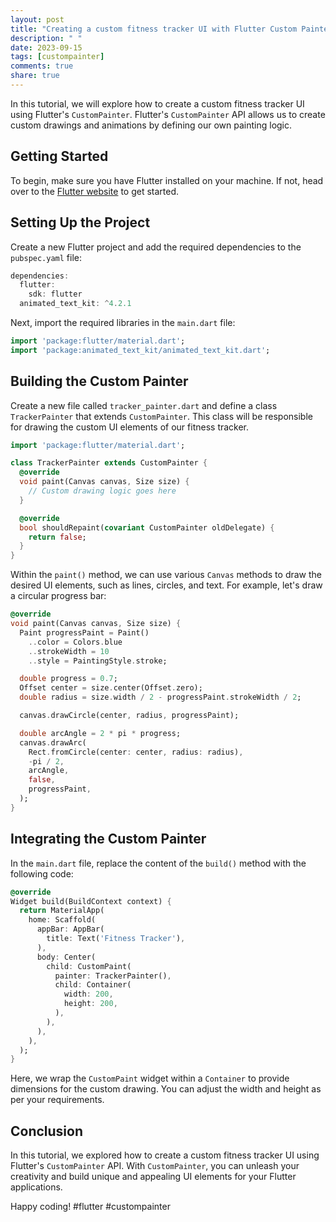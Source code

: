 ```yaml
---
layout: post
title: "Creating a custom fitness tracker UI with Flutter Custom Painter"
description: " "
date: 2023-09-15
tags: [custompainter]
comments: true
share: true
---
```


In this tutorial, we will explore how to create a custom fitness tracker UI using Flutter's `CustomPainter`. Flutter's `CustomPainter` API allows us to create custom drawings and animations by defining our own painting logic.

## Getting Started

To begin, make sure you have Flutter installed on your machine. If not, head over to the [Flutter website](https://flutter.dev/) to get started.

## Setting Up the Project

Create a new Flutter project and add the required dependencies to the `pubspec.yaml` file:

```dart
dependencies:
  flutter:
    sdk: flutter
  animated_text_kit: ^4.2.1
```

Next, import the required libraries in the `main.dart` file:

```dart
import 'package:flutter/material.dart';
import 'package:animated_text_kit/animated_text_kit.dart';
```

## Building the Custom Painter

Create a new file called `tracker_painter.dart` and define a class `TrackerPainter` that extends `CustomPainter`. This class will be responsible for drawing the custom UI elements of our fitness tracker.

```dart
import 'package:flutter/material.dart';

class TrackerPainter extends CustomPainter {
  @override
  void paint(Canvas canvas, Size size) {
    // Custom drawing logic goes here
  }

  @override
  bool shouldRepaint(covariant CustomPainter oldDelegate) {
    return false;
  }
}
```

Within the `paint()` method, we can use various `Canvas` methods to draw the desired UI elements, such as lines, circles, and text. For example, let's draw a circular progress bar:

```dart
@override
void paint(Canvas canvas, Size size) {
  Paint progressPaint = Paint()
    ..color = Colors.blue
    ..strokeWidth = 10
    ..style = PaintingStyle.stroke;

  double progress = 0.7;
  Offset center = size.center(Offset.zero);
  double radius = size.width / 2 - progressPaint.strokeWidth / 2;

  canvas.drawCircle(center, radius, progressPaint);

  double arcAngle = 2 * pi * progress;
  canvas.drawArc(
    Rect.fromCircle(center: center, radius: radius),
    -pi / 2,
    arcAngle,
    false,
    progressPaint,
  );
}
```

## Integrating the Custom Painter

In the `main.dart` file, replace the content of the `build()` method with the following code:

```dart
@override
Widget build(BuildContext context) {
  return MaterialApp(
    home: Scaffold(
      appBar: AppBar(
        title: Text('Fitness Tracker'),
      ),
      body: Center(
        child: CustomPaint(
          painter: TrackerPainter(),
          child: Container(
            width: 200,
            height: 200,
          ),
        ),
      ),
    ),
  );
}
```

Here, we wrap the `CustomPaint` widget within a `Container` to provide dimensions for the custom drawing. You can adjust the width and height as per your requirements.

## Conclusion

In this tutorial, we explored how to create a custom fitness tracker UI using Flutter's `CustomPainter` API. With `CustomPainter`, you can unleash your creativity and build unique and appealing UI elements for your Flutter applications.

Happy coding! #flutter #custompainter